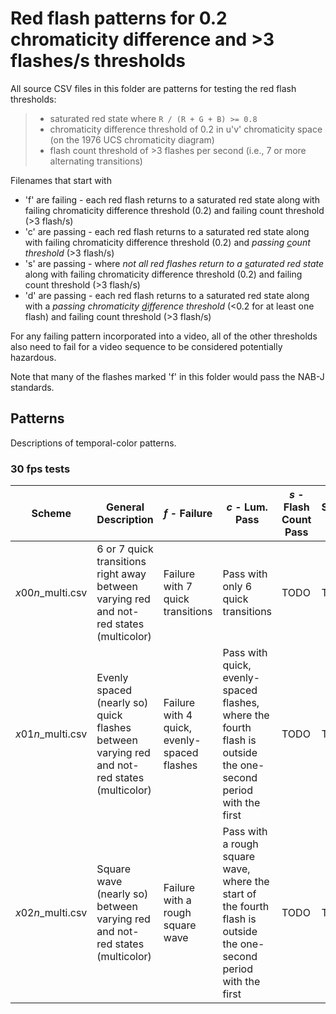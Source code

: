 # Red flash patterns for 0.2 chromaticity difference and >3 flashes/s thresholds
All source CSV files in this folder are patterns for testing the red flash thresholds:
> - saturated red state where `R / (R + G + B) >= 0.8`
> - chromaticity difference threshold of 0.2 in u'v' chromaticity space (on the 1976 UCS chromaticity diagram) 
> - flash count threshold of >3 flashes per second (i.e., 7 or more alternating transitions)

Filenames that start with 
 - 'f' are failing - each red flash returns to a saturated red state along with failing chromaticity difference threshold (0.2) and failing count threshold (>3 flash/s)  
 - 'c' are passing - each red flash returns to a saturated red state along with failing chromaticity difference threshold (0.2) and *passing <u>c</u>ount threshold* (>3 flash/s)
 - 's' are passing - where *not all red flashes return to a <u>s</u>aturated red state* along with failing chromaticity difference threshold (0.2) and failing count threshold (>3 flash/s)
 - 'd' are passing - each red flash returns to a saturated red state along with a *passing chromaticity <u>d</u>ifference threshold* (<0.2 for at least one flash) and failing count threshold (>3 flash/s)  

For any failing pattern incorporated into a video, 
all of the other thresholds also need to fail for a video sequence to be 
considered potentially hazardous.

Note that many of the flashes marked 'f' in this folder would pass the NAB-J standards.

## Patterns 
Descriptions of temporal-color patterns.

### 30 fps tests

| Scheme | General Description | *f* - Failure | *c* - Lum. Pass | *s* - Flash Count Pass | *d* - Single Lum. Pass |
| --- | --- | --- | --- | --- | --- |
| *x*00*n*_multi.csv | 6 or 7 quick transitions right away between varying red and not-red states (multicolor) | Failure with 7 quick transitions | Pass with only 6 quick transitions | TODO | TODO | 
| *x*01*n*_multi.csv | Evenly spaced (nearly so) quick flashes between varying red and not-red states (multicolor) | Failure with 4 quick, evenly-spaced flashes | Pass with quick, evenly-spaced flashes, where the fourth flash is outside the one-second period with the first | TODO | TODO | 
| *x*02*n*_multi.csv | Square wave (nearly so) between varying red and not-red states (multicolor) | Failure with a rough square wave | Pass with a rough square wave, where the start of the fourth flash is outside the one-second period with the first | TODO | TODO | 